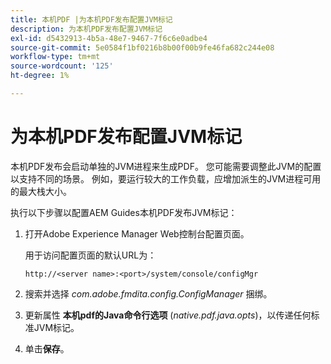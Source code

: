 ```yaml
---
title: 本机PDF |为本机PDF发布配置JVM标记
description: 为本机PDF发布配置JVM标记
exl-id: d5432913-4b5a-48e7-9467-7f6c6e0adbe4
source-git-commit: 5e0584f1bf0216b8b00f00b9fe46fa682c244e08
workflow-type: tm+mt
source-wordcount: '125'
ht-degree: 1%

---
```


# 为本机PDF发布配置JVM标记

本机PDF发布会启动单独的JVM进程来生成PDF。 您可能需要调整此JVM的配置以支持不同的场景。 例如，要运行较大的工作负载，应增加派生的JVM进程可用的最大栈大小。

执行以下步骤以配置AEM Guides本机PDF发布JVM标记：

1. 打开Adobe Experience Manager Web控制台配置页面。

   用于访问配置页面的默认URL为：

   ```http
   http://<server name>:<port>/system/console/configMgr
   ```

1. 搜索并选择 *com.adobe.fmdita.config.ConfigManager* 捆绑。

1. 更新属性 **本机pdf的Java命令行选项** (*native.pdf.java.opts*)，以传递任何标准JVM标记。



1. 单击&#x200B;**保存**。
